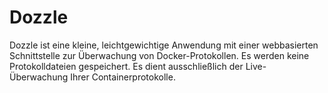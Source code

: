 # Dozzle

Dozzle ist eine kleine, leichtgewichtige Anwendung mit einer webbasierten Schnittstelle zur Überwachung von Docker-Protokollen. Es werden keine Protokolldateien gespeichert. Es dient ausschließlich der Live-Überwachung Ihrer Containerprotokolle.

